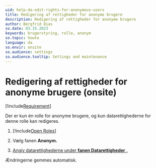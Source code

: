 ```yaml
---
uid: help-da-edit-rights-for-anonymous-users
title: Redigering af rettigheder for anonyme brugere
description: Redigering af rettigheder for anonyme brugere
author: Bergfrid Dias
so.date: 03.15.2023
keywords: brugerstyring, rolle, anonym
so.topic: howto
language: da
so.envir: onsite
so.audience: settings
so.audience.tooltip: Settings and maintenance
---
```


# Redigering af rettigheder for anonyme brugere (onsite)

[!include[Requirement](../includes/note-anon-req.md)]

Der er kun én rolle for anonyme brugere, og kun datarettighederne for denne rolle kan redigeres.

1. [!include[Open Roles](includes/open-roles.md)]

2. Vælg fanen **Anonym.**

3. [Angiv datarettighederne under **fanen Datarettigheder** .][2]

Ændringerne gemmes automatisk.

<!-- Referenced links -->
[2]: set-data-rights-for-role.md

<!-- Referenced images -->
